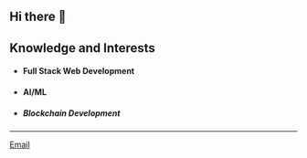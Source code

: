 ## Hi there 👋


## Knowledge and Interests

- #### Full Stack Web Development

- #### AI/ML

- ##### Blockchain Development




----
[Email](mailto:hvpatel.me@gmail.com)













<!--
**ptl-harsh/ptl-harsh** is a ✨ _special_ ✨ repository because its `README.md` (this file) appears on your GitHub profile.

Here are some ideas to get you started:

- 🔭 I’m currently working on ...
- 🌱 I’m currently learning ...
- 👯 I’m looking to collaborate on ...
- 🤔 I’m looking for help with ...
- 💬 Ask me about ...
- 📫 How to reach me: ...
- 😄 Pronouns: ...
- ⚡ Fun fact: ...
-->
